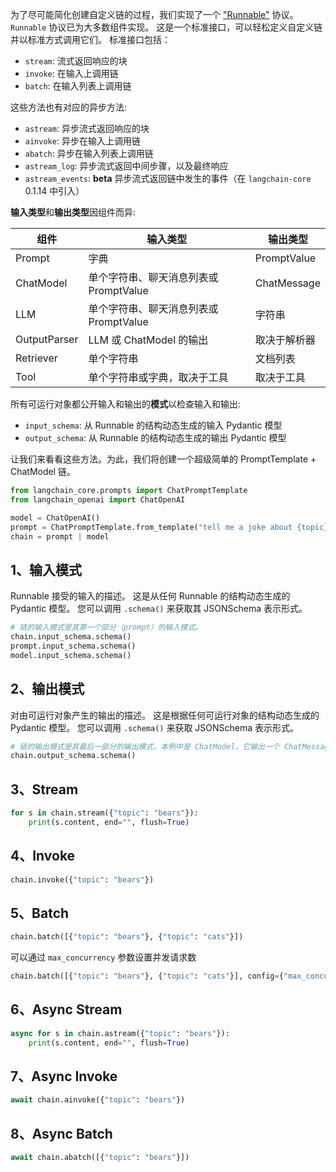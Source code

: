 为了尽可能简化创建自定义链的过程，我们实现了一个 ["Runnable"](https://api.python.langchain.com/en/stable/runnables/langchain_core.runnables.base.Runnable.html#langchain_core.runnables.base.Runnable) 协议。`Runnable` 协议已为大多数组件实现。 这是一个标准接口，可以轻松定义自定义链并以标准方式调用它们。 标准接口包括：

- `stream`: 流式返回响应的块
- `invoke`: 在输入上调用链
- `batch`: 在输入列表上调用链

这些方法也有对应的异步方法:

- `astream`: 异步流式返回响应的块
- `ainvoke`: 异步在输入上调用链
- `abatch`: 异步在输入列表上调用链
- `astream_log`: 异步流式返回中间步骤，以及最终响应
- `astream_events`: **beta** 异步流式返回链中发生的事件（在 `langchain-core` 0.1.14 中引入）

**输入类型**和**输出类型**因组件而异:

| 组件         | 输入类型                               | 输出类型     |
| ------------ | -------------------------------------- | ------------ |
| Prompt       | 字典                                   | PromptValue  |
| ChatModel    | 单个字符串、聊天消息列表或 PromptValue | ChatMessage  |
| LLM          | 单个字符串、聊天消息列表或 PromptValue | 字符串       |
| OutputParser | LLM 或 ChatModel 的输出                | 取决于解析器 |
| Retriever    | 单个字符串                             | 文档列表     |
| Tool         | 单个字符串或字典，取决于工具           | 取决于工具   |

所有可运行对象都公开输入和输出的**模式**以检查输入和输出:

- `input_schema`: 从 Runnable 的结构动态生成的输入 Pydantic 模型
- `output_schema`: 从 Runnable 的结构动态生成的输出 Pydantic 模型

让我们来看看这些方法。为此，我们将创建一个超级简单的 PromptTemplate + ChatModel 链。

```python
from langchain_core.prompts import ChatPromptTemplate
from langchain_openai import ChatOpenAI

model = ChatOpenAI()
prompt = ChatPromptTemplate.from_template("tell me a joke about {topic}")
chain = prompt | model
```

## 1、输入模式

Runnable 接受的输入的描述。 这是从任何 Runnable 的结构动态生成的 Pydantic 模型。 您可以调用 `.schema()` 来获取其 JSONSchema 表示形式。

```python
# 链的输入模式是其第一个部分（prompt）的输入模式。
chain.input_schema.schema()
prompt.input_schema.schema()
model.input_schema.schema()
```

## 2、输出模式

对由可运行对象产生的输出的描述。 这是根据任何可运行对象的结构动态生成的 Pydantic 模型。 您可以调用 `.schema()` 来获取 JSONSchema 表示形式。

```python
# 链的输出模式是其最后一部分的输出模式，本例中是 ChatModel，它输出一个 ChatMessage
chain.output_schema.schema()
```

## 3、Stream

```python
for s in chain.stream({"topic": "bears"}):
    print(s.content, end="", flush=True)
```

## 4、Invoke

```python
chain.invoke({"topic": "bears"})
```

## 5、Batch

```python
chain.batch([{"topic": "bears"}, {"topic": "cats"}])
```

可以通过 `max_concurrency` 参数设置并发请求数

```python
chain.batch([{"topic": "bears"}, {"topic": "cats"}], config={"max_concurrency": 5})
```

## 6、Async Stream

```python
async for s in chain.astream({"topic": "bears"}):
    print(s.content, end="", flush=True)
```

## 7、Async Invoke

```python
await chain.ainvoke({"topic": "bears"})
```

## 8、Async Batch

```python
await chain.abatch([{"topic": "bears"}])
```